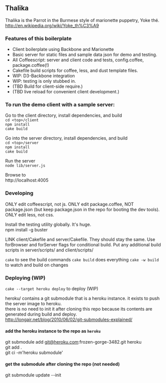 


## Thalika
Thalika is the Parrot in the Burmese style of marionette puppetry, Yoke thé.
http://en.wikipedia.org/wiki/Yoke_th%C3%A9


### Features of this boilerplate  

* Client boilerplate using Backbone and Marionette
* Basic server for static files and sample data json for demo and testing.
* All Coffeescript: server and client code and tests, config.coffee, package.coffee(!)
* Cakefile build scripts for coffee, less, and dust template files. 
* WIP: D3-Backbone integration
* WIP: testing is only stubbed in.
* (TBD Build for client-side require.)
* (TBD live reload for convenient client development.)



### To run the demo client with a sample server:

Go to the client directory, install dependencies, and build  
`cd <top>/client`  
`npm install`  
`cake build`

Go into the server directory, install dependencies, and build  
`cd <top>/server`  
`npm install`  
`cake build`  

Run the server  
`node lib/server.js`  

Browse to  
http://localhost:4005  



### Developing

ONLY edit coffeescript, not js.
ONLY edit package.coffee, NOT package.json (but keep package.json in the repo for booting the dev tools).
ONLY edit less, not css.

Install the testing utility globally. It's huge.  
npm install -g buster  

LINK client/Cakefile and server/Cakefile. They should stay the same. 
Use forBrowser and forServer flags for conditional build.
Put any additional build scripts in server/scripts/ and client/scripts/

`cake` to see the build commands
`cake build` does everything
`cake -w build` to watch and build on changes



### Deploying (WIP)
`cake --target heroku deploy` to deploy (WIP)

heroku/ contains a git submodule that is a heroku instance. it exists to push the server image to heroku.  
there is no need to init it after cloning this repo because its contents are generated during build and deploy.  
http://longair.net/blog/2010/06/02/git-submodules-explained/  

#### add the heroku instance to the repo as `heroku`  
git submodule add git@heroku.com:frozen-gorge-3482.git heroku  
git add .  
git ci -m'heroku submodule'  

#### get the submodule after cloning the repo (not needed)  
git submodule update --init  




